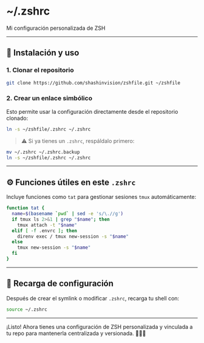 # ~/.zshrc

Mi configuración personalizada de ZSH

---

## 🚀 Instalación y uso

### 1. Clonar el repositorio

```bash
git clone https://github.com/shashinvision/zshfile.git ~/zshfile
```

### 2. Crear un enlace simbólico

Esto permite usar la configuración directamente desde el repositorio clonado:

```bash
ln -s ~/zshfile/.zshrc ~/.zshrc
```

> ⚠️ Si ya tienes un `.zshrc`, respáldalo primero:

```bash
mv ~/.zshrc ~/.zshrc.backup
ln -s ~/zshfile/.zshrc ~/.zshrc
```

---

## ⚙️ Funciones útiles en este `.zshrc`

Incluye funciones como `tat` para gestionar sesiones `tmux` automáticamente:

```bash
function tat {
  name=$(basename `pwd` | sed -e 's/\.//g')
  if tmux ls 2>&1 | grep "$name"; then
    tmux attach -t "$name"
  elif [ -f .envrc ]; then
    direnv exec / tmux new-session -s "$name"
  else
    tmux new-session -s "$name"
  fi
}
```

---

## 🔁 Recarga de configuración

Después de crear el symlink o modificar `.zshrc`, recarga tu shell con:

```bash
source ~/.zshrc
```

---

¡Listo! Ahora tienes una configuración de ZSH personalizada y vinculada a tu repo para mantenerla centralizada y versionada. 🧑‍💻💥
